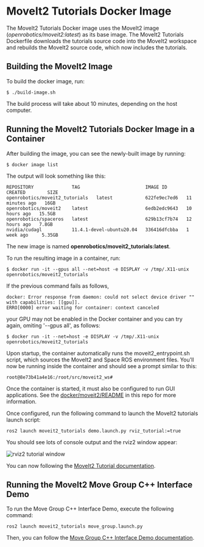 # MoveIt2 Tutorials Docker Image

The MoveIt2 Tutorials Docker image uses the MoveIt2 image (*openrobotics/moveit2:latest*) as its base image. The MoveIt2 Tutorials Dockerfile downloads the tutorials source code into the MoveIt2 workspace and rebuilds the MoveIt2 source code, which now includes the tutorials.

## Building the MoveIt2 Image

To build the docker image, run:

```
$ ./build-image.sh
```

The build process will take about 10 minutes, depending on the host computer.

## Running the MoveIt2 Tutorials Docker Image in a Container

After building the image, you can see the newly-built image by running:

```
$ docker image list
```

The output will look something like this:

```
REPOSITORY              TAG                        IMAGE ID       CREATED        SIZE
openrobotics/moveit2_tutorials   latest            622fe9ec7ed6   11 minutes ago   16GB
openrobotics/moveit2    latest                     6edb2edc9643   10 hours ago   15.5GB
openrobotics/spaceros   latest                     629b13cf7b74   12 hours ago   7.8GB
nvidia/cudagl           11.4.1-devel-ubuntu20.04   336416dfcbba   1 week ago     5.35GB
```

The new image is named **openrobotics/moveit2_tutorials:latest**.

To run the resulting image in a container, run:

```
$ docker run -it --gpus all --net=host -e DISPLAY -v /tmp/.X11-unix openrobotics/moveit2_tutorials
```

If the previous command fails as follows,

```
docker: Error response from daemon: could not select device driver "" with capabilities: [[gpu]].
ERRO[0000] error waiting for container: context canceled
```

your GPU may not be enabled in the Docker container and you can try again, omiting '--gpus all', as follows:

```
$ docker run -it --net=host -e DISPLAY -v /tmp/.X11-unix openrobotics/moveit2_tutorials
```

Upon startup, the container automatically runs the moveit2_entrypoint.sh script, which sources the MoveIt2 and Space ROS environment files. You'll now be running inside the container and should see a prompt similar to this:

```
root@8e73b41a4e16:/root/src/moveit2_ws#
```

Once the container is started, it must also be configured to run GUI applications. See the [docker/moveit2/README](../moveit2/README.md) in this repo for more information.

Once configured, run the following command to launch the MoveIt2 tutorials launch script:

```
ros2 launch moveit2_tutorials demo.launch.py rviz_tutorial:=true
```

You should see lots of console output and the rviz2 window appear:

![rviz2 tutorial window](resources/moveit2-rviz-tutorial.png)

You can now following the [MoveIt2 Tutorial documentation](https://moveit.picknik.ai/galactic/doc/tutorials/quickstart_in_rviz/quickstart_in_rviz_tutorial.html).

## Running the MoveIt2 Move Group C++ Interface Demo

To run the Move Group C++ Interface Demo, execute the following command:

```
ros2 launch moveit2_tutorials move_group.launch.py
```

Then, you can follow the [Move Group C++ Interface Demo documentation](https://moveit.picknik.ai/galactic/doc/examples/move_group_interface/move_group_interface_tutorial.html).